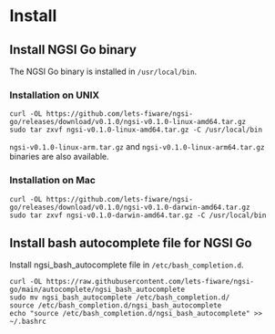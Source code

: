 # Install

## Install NGSI Go binary

The NGSI Go binary is installed in `/usr/local/bin`.

### Installation on UNIX

```console
curl -OL https://github.com/lets-fiware/ngsi-go/releases/download/v0.1.0/ngsi-v0.1.0-linux-amd64.tar.gz
sudo tar zxvf ngsi-v0.1.0-linux-amd64.tar.gz -C /usr/local/bin
```

`ngsi-v0.1.0-linux-arm.tar.gz` and `ngsi-v0.1.0-linux-arm64.tar.gz` binaries are also available.

### Installation on Mac

```console
curl -OL https://github.com/lets-fiware/ngsi-go/releases/download/v0.1.0/ngsi-v0.1.0-darwin-amd64.tar.gz
sudo tar zxvf ngsi-v0.1.0-darwin-amd64.tar.gz -C /usr/local/bin
```

## Install bash autocomplete file for NGSI Go

Install ngsi_bash_autocomplete file in `/etc/bash_completion.d`.

```console
curl -OL https://raw.githubusercontent.com/lets-fiware/ngsi-go/main/autocomplete/ngsi_bash_autocomplete
sudo mv ngsi_bash_autocomplete /etc/bash_completion.d/
source /etc/bash_completion.d/ngsi_bash_autocomplete
echo "source /etc/bash_completion.d/ngsi_bash_autocomplete" >> ~/.bashrc
```
